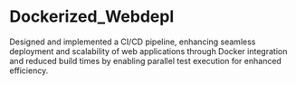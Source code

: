 # Dockerized_Webdepl
 Designed and implemented a CI/CD pipeline, enhancing seamless deployment and scalability of web applications through Docker integration and reduced build times by enabling parallel test execution for enhanced efficiency.
